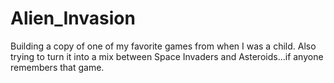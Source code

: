 # Alien_Invasion

Building a copy of one of my favorite games from when I was a child.  Also trying to turn it into a mix between Space Invaders and Asteroids...if anyone remembers that game.

